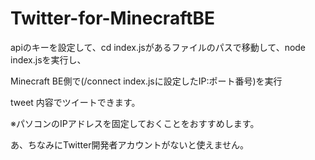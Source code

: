 # Twitter-for-MinecraftBE

apiのキーを設定して、cd index.jsがあるファイルのパスで移動して、node index.jsを実行し、

Minecraft BE側で(/connect index.jsに設定したIP:ポート番号)を実行

tweet 内容でツイートできます。

※パソコンのIPアドレスを固定しておくことをおすすめします。

あ、ちなみにTwitter開発者アカウントがないと使えません。
